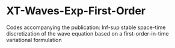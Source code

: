 # XT-Waves-Exp-First-Order
Codes accompanying the publication: Inf-sup stable space-time discretization of the wave equation based on a first-order-in-time variational formulation
